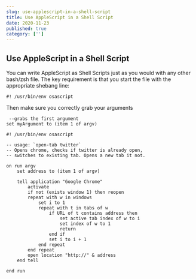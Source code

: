 ```yaml
---
slug: use-applescript-in-a-shell-script
title: Use AppleScript in a Shell Script
date: 2020-11-23
published: true
category: ['']
---
```


## Use AppleScript in a Shell Script

You can write AppleScript as Shell Scripts just as you would with any other bash/zsh file. The key requirement is that you start the file with the appropriate shebang line:

```shell
#! /usr/bin/env osascript
```

Then make sure you correctly grab your arguments

```applescript
 --grabs the first argument
set myArgument to (item 1 of argv)
```

```applescript
#! /usr/bin/env osascript

-- usage: `open-tab twitter`
-- Opens chrome, checks if twitter is already open,
-- switches to existing tab. Opens a new tab it not.

on run argv
	set address to (item 1 of argv)

	tell application "Google Chrome"
		activate
		if not (exists window 1) then reopen
		repeat with w in windows
			set i to 1
			repeat with t in tabs of w
				if URL of t contains address then
					set active tab index of w to i
					set index of w to 1
					return
				end if
				set i to i + 1
			end repeat
		end repeat
		open location "http://" & address
	end tell

end run
```
